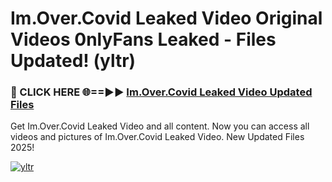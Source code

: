 # Im.Over.Covid Leaked Video Original Videos 0nlyFans Leaked - Files Updated! (yltr)

<h3>🔴 CLICK HERE 🌐==►► <a href="https://tinyurl.com/4seja8ks" rel="nofollow">Im.Over.Covid Leaked Video Updated Files</a></h3>

Get Im.Over.Covid Leaked Video and all content. Now you can access all videos and pictures of Im.Over.Covid Leaked Video. New Updated Files 2025!

[![yltr](https://i.imgur.com/EWjZXRe.gif)](https://tinyurl.com/4seja8ks)
